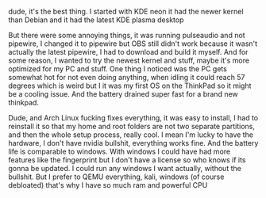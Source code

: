 dude, it's the best thing.
I started with KDE neon it had the newer kernel than Debian and it had the latest KDE plasma desktop

But there were some annoying things, it was running pulseaudio and not pipewire, I changed it to pipewire but OBS still didn't work because it wasn't actually the latest pipewire, I had to download and build it myself.
And for some reason, I wanted to try the newest kernel and stuff, maybe it's more optimized for my PC and stuff.
One thing I noticed was the PC gets somewhat hot for not even doing anything, when idling it could reach 57 degrees which is weird but I it was my first OS on the ThinkPad so it might be a cooling issue. And the battery drained super fast for a brand new thinkpad.

Dude, and Arch Linux fucking fixes everything, it was easy to install, I had to reinstall it so that my home and root folders are not two separate partitions, and then the whole setup process, really cool.
I mean I'm lucky to have the hardware, I don't have nvidia bullshit, everything works fine. And the battery life is comparable to windows. With windows I could have had more features like the fingerprint but I don't have a license so who knows if its gonna be updated. I could run any windows I want actually, without the bullshit.
But I prefer to QEMU everything, kali, windows (of course debloated) that's why I have so much ram and powerful CPU

